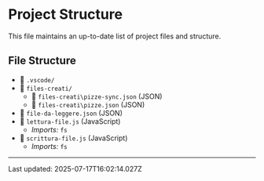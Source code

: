 # Project Structure

This file maintains an up-to-date list of project files and structure.

## File Structure

- 📁 `.vscode/`
- 📁 `files-creati/`
  - 📄 `files-creati\pizze-sync.json` (JSON)
  - 📄 `files-creati\pizze.json` (JSON)
- 📄 `file-da-leggere.json` (JSON)
- 📄 `lettura-file.js` (JavaScript)
  - *Imports:* `fs`
- 📄 `scrittura-file.js` (JavaScript)
  - *Imports:* `fs`

---
Last updated: 2025-07-17T16:02:14.027Z
